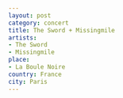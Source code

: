 ```yaml
---
layout: post
category: concert
title: The Sword + Missingmile
artists: 
- The Sword
- Missingmile
place: 
- La Boule Noire
country: France
city: Paris
---
```


